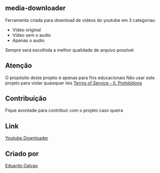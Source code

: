 ## media-downloader
Ferramenta criada para download de vídeos do youtube em 3 categorias:
* Vídeo original
* Vídeo sem o audio
* Apenas o audio

Sempre será escolhida a melhor qualidade de arquivo possível
## Atenção
O propósito deste projeto é apenas para fins educacionais
Não usar este projeto para violar quaisquer leis
[Terms of Service - II. Prohibitions](https://developers.google.com/youtube/terms/api-services-terms-of-service)
## Contribuição
Fique avontade para contribuir com o projeto caso queira

## Link
[Youtube Downloader](https://www.youtubedownloader.com.br/)

## Criado por
[Eduardo Galvao](https://www.linkedin.com/in/eduardo-torres-galvao/)

